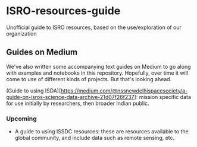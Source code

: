 # ISRO-resources-guide
Unofficial guide to ISRO resources, based on the use/exploration of our organization

## Guides on Medium

We've also written some accompanying text guides on Medium to go along with examples and notebooks in this repository. Hopefully, over time it will come to use of different kinds of projects. But that's looking ahead.

(Guide to using ISDA)[https://medium.com/@nssnewdelhispacesociety/a-guide-on-isros-science-data-archive-21d07f26f237]: mission specific data for use initially by researchers, then broader Indian public.

### Upcoming

- A guide to using ISSDC resources: these are resources available to the global community, and include data such as remote sensing, etc.
